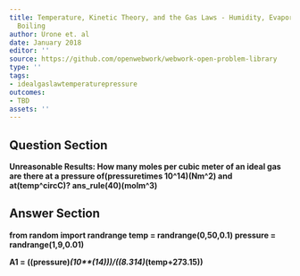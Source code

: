 ```yaml
---
title: Temperature, Kinetic Theory, and the Gas Laws - Humidity, Evaporation, and
  Boiling
author: Urone et. al
date: January 2018
editor: ''
source: https://github.com/openwebwork/webwork-open-problem-library
type: ''
tags:
- idealgaslawtemperaturepressure
outcomes:
- TBD
assets: ''
---
```


## Question Section 

<b>
<b>Unreasonable Results:<b> How many moles per cubic meter of an ideal gas are there at a pressure of(pressuretimes 10^14)(Nm^2) and at(temp^circC)? 
ans_rule(40)(molm^3)


## Answer Section

from random import randrange
temp = randrange(0,50,0.1)
pressure = randrange(1,9,0.01)

A1 = ((pressure)*(10**(14)))/((8.314)*(temp+273.15))